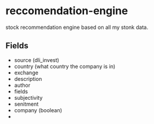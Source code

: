 # reccomendation-engine
stock recommendation engine based on all my stonk data.


## Fields

* source (dli_invest)
* country (what country the company is in)
* exchange
* description
* author
* fields
* subjectivity
* senitment
* company (boolean)
* 
